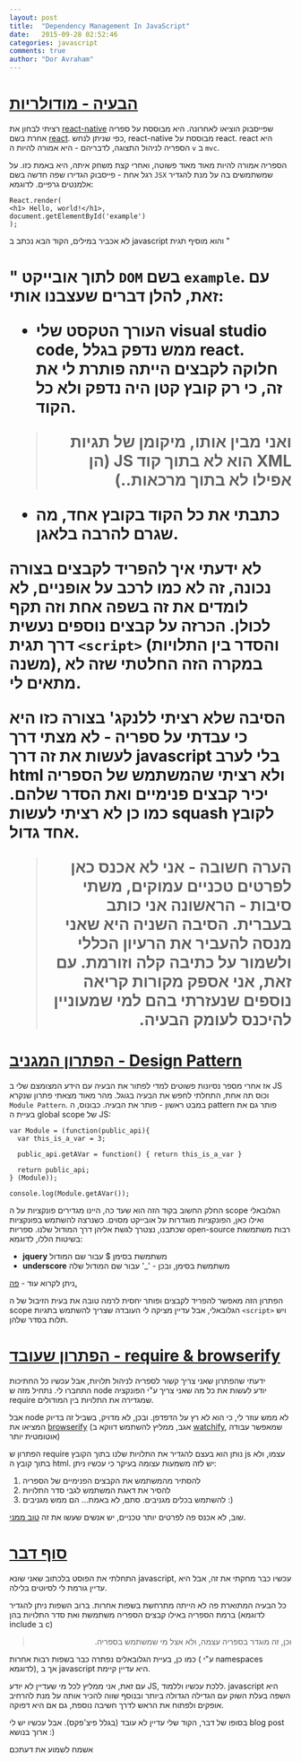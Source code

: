 ```yaml
---
layout: post
title:  "Dependency Management In JavaScript"
date:   2015-09-28 02:52:46
categories: javascript
comments: true
author: "Dor Avraham"
---
```


<a name="the problem">[הבעיה - מודולריות](#the_problem)
=======================================================

רציתי לבחון את [react-native](https://facebook.github.io/react-native/) שפייסבוק הוציאו לאחרונה. היא מבוססת על ספריה אחרת בשם [react](https://facebook.github.io/react/index.html). כפי שניתן לנחש, react-native מבוססת על react. react היא הספריה לניהול התצוגה, לדבריהם - היא אמורה להיות ה `v` ב `mvc`.

הספריה אמורה להיות מאוד מאוד פשוטה, ואחרי קצת משחק איתה, היא באמת כזו. על רגל אחת - פייסבוק הגדירו שפה חדשה בשם `JSX` שמשתמשים בה על מנת להגדיר אלמנטים גרפיים. לדוגמא:


~~~
React.render(
<h1> Hello, world!</h1>,
document.getElementById('example')
);
~~~

לא אכביר במילים, הקוד הבא נכתב ב javascript והוא מוסיף תגית "<h1>" לתוך אובייקט `DOM` בשם `example`. עם זאת, להלן דברים שעצבנו אותי:

* העורך הטקסט שלי visual studio code, ממש נדפק בגלל react. חלוקה לקבצים הייתה פותרת לי את זה, כי רק קובץ קטן היה נדפק ולא כל הקוד.

> <div style="direction:rtl"> ואני מבין אותו, מיקומן של תגיות XML הוא לא בתוך קוד JS (הן אפילו לא בתוך מרכאות..)</div>

*  כתבתי את כל הקוד בקובץ אחד, מה שגרם להרבה בלאגן.

לא ידעתי איך להפריד לקבצים בצורה נכונה, זה לא כמו לרכב על אופניים, לא לומדים את זה בשפה אחת וזה תקף לכולן. הכרזה על קבצים נוספים נעשית דרך תגית `<script>` (והסדר בין התלויות משנה), במקרה הזה החלטתי שזה לא מתאים לי.

הסיבה שלא רציתי ללנקג' בצורה כזו היא כי עבדתי על ספריה - לא מצתי דרך לעשות את זה דרך javascript בלי לערב html ולא רציתי שהמשתמש של הספריה יכיר קבצים פנימיים ואת הסדר שלהם. כמו כן לא רציתי לעשות squash לקובץ אחד גדול.

> <div style="direction:rtl"> הערה חשובה - אני לא אכנס כאן לפרטים טכניים עמוקים, משתי סיבות - הראשונה אני כותב בעברית. הסיבה השניה היא שאני מנסה להעביר את הרעיון הכללי ולשמור על כתיבה קלה וזורמת. עם זאת, אני אספק מקורות קריאה נוספים שנעזרתי בהם למי שמעוניין להיכנס לעומק הבעיה.</div>


<a name="the problem">[הפתרון המגניב - Design Pattern](#old_solution)
=======================================================

אז אחרי מספר נסיונות פשוטים למדי לפתור את הבעיה עם הידע המצומצם שלי ב JS וכוס תה אחת, התחלתי לחפש את הבעיה בגוגל. מהר מאוד מצאתי פתרון שנקרא `Module Pattern`. במבט ראשון - פותר את הבעיה. כבונוס, ה pattern פותר גם את בעיית ה global scope של JS:

~~~
var Module = (function(public_api){
  var this_is_a_var = 3;

  public_api.getAVar = function() { return this_is_a_var }

  return public_api;
} (Module));

console.log(Module.getAVar());

~~~

החלק החשוב בקוד הזה הוא שעד כה, היינו מגדירים פונקציות על ה scope הגלובאלי ואילו כאן, הפונקציות מוגדרות על אובייקט מסוים. כשנרצה להשתמש בפונקציות שכתבנו, נצטרך לגשת אליהן דרך המודול שלנו. ספריות open-source רבות משתמשות בשיטות הללו, לדוגמא:


* **jquery** משתמשת בסימן $ עבור שם המודול
* **underscore** משתמשת בסימן, ובכן - '_' עבור שם המודול שלה

ניתן לקרוא עוד - [פה.](http://www.adequatelygood.com/JavaScript-Module-Pattern-In-Depth.html)

הפתרון הזה מאפשר להפריד לקבצים ופותר יחסית לרמה טובה את בעית הזיבול של ה scope הגלובאלי, אבל עדיין מציקה לי העובדה שצריך להשתמש בתגיות `<script>` ויש תלות בסדר שלהן.

<a name="the problem">[הפתרון שעובד - require & browserify](#new_solution)
=======================================================

ידעתי שהפתרון שאני צריך קשור לספריה לניהול תלויות, אבל עכשיו כל החתיכות התחברו לי. נתחיל מזה ש node יודע לעשות את כל מה שאני צריך ע"י הפונקציה require שמגדירה את התלויות בין המודולים.

אבל node לא ממש עוזר לי, כי הוא לא רץ על הדפדפן. ובכן, לא מדויק, בשביל זה בדיוק המציאו את [browserify](https://lincolnloop.com/blog/untangle-your-javascript-browserify/) (אגב, ממליץ להשתמש דווקא ב [watchify](https://github.com/substack/watchify), שמאפשר עבודה אוטומטית יותר)

הפתרון ש require נותן הוא בעצם להגדיר את התלויות שלנו בתוך הקובץ js עצמו, ולא בתוך קובץ ה html. יש לזה משמעות עצומה בעיקר כי עכשיו ניתן:

1. להסתיר מהמשתמש את הקבצים הפנימיים של הספריה
2. להסיר את דאגת המשתמש לגבי סדר התלויות
3. להשתמש בכלים מגניבים. סתם, לא באמת... הם ממש מגניבים :)

שוב, לא אכנס פה לפרטים יותר טכניים, יש אנשים שעשו את זה [טוב ממני](https://scott.mn/2014/03/03/javascript_modules/).

<a name="the problem">[סוף דבר](#summery)
=======================================================
התחלתי את הפוסט בלכתוב שאני שונא javascript, עכשיו כבר מחקתי את זה, אבל היא עדיין גורמת לי לסיוטים בלילה.

כל הבעיה המתוארת פה לא הייתה מתרחשת בשפות אחרות.
ברוב השפות ניתן להגדיר ברמת הספריה באילו קבצים הספריה משתמשת ואת סדר התלויות בהן (לדוגמא include ב c)

> <div style="direction:rtl"> וכן, זה מוגדר בספריה עצמה, ולא אצל מי שמשתמש בספריה. </div>

כמו כן, בעיית הגלובאלים נפתרה כבר בשפות רבות אחרות ( ע"י namespaces לדוגמא), אך ב javascript היא עדיין קיימת.

עם זאת, אני ממליץ לכל מי שעדיין לא יודע JS, ללכת עכשיו וללמוד. javascript היא השפה בעלת השוק עם הגדילה הגדולה ביותר ובנוסף שווה להכיר אותה על מנת להרחיב אופקים ולפתוח את הראש לדרך חשיבה נוספת, גם אם היא דפוקה.

בסופו של דבר, הקוד שלי עדיין לא עובד (בגלל פיצ'פקס). אבל עכשיו יש לי blog post ארוך בנושא :)

אשמח לשמוע את דעתכם
